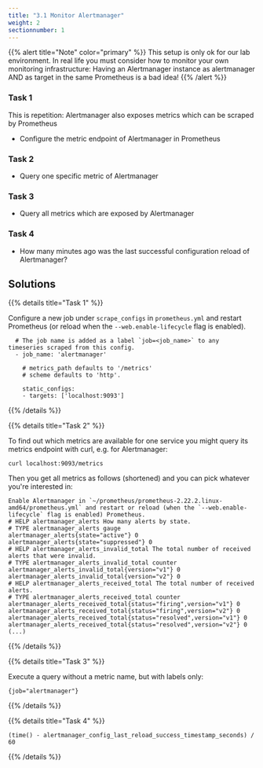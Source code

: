 ```yaml
---
title: "3.1 Monitor Alertmanager"
weight: 2
sectionnumber: 1
---
```


{{% alert title="Note" color="primary" %}}
This setup is only ok for our lab environment. In real life you must consider how to monitor your own monitoring infrastructure:
Having an Alertmanager instance as alertmanager AND as target in the same Prometheus is a bad idea!
{{% /alert %}}

### Task 1

This is repetition: Alertmanager also exposes metrics which can be scraped by Prometheus

* Configure the metric endpoint of Alertmanager in Prometheus

### Task 2

* Query one specific metric of Alertmanager

### Task 3

* Query all metrics which are exposed by Alertmanager

### Task 4

* How many minutes ago was the last successful configuration reload of Alertmanager?

## Solutions

{{% details title="Task 1" %}}

Configure a new job under `scrape_configs` in `prometheus.yml` and restart Prometheus (or reload when the `--web.enable-lifecycle` flag is enabled).
```
  # The job name is added as a label `job=<job_name>` to any timeseries scraped from this config.
  - job_name: 'alertmanager'

    # metrics_path defaults to '/metrics'
    # scheme defaults to 'http'.

    static_configs:
    - targets: ['localhost:9093']
```
{{% /details %}}


{{% details title="Task 2" %}}

To find out which metrics are available for one service you might query its metrics endpoint with curl, e.g. for Alertmanager:

```
curl localhost:9093/metrics
```

Then you get all metrics as follows (shortened) and you can pick whatever you're interested in:

```
Enable Alertmanager in `~/prometheus/prometheus-2.22.2.linux-amd64/prometheus.yml` and restart or reload (when the `--web.enable-lifecycle` flag is enabled) Prometheus.
# HELP alertmanager_alerts How many alerts by state.
# TYPE alertmanager_alerts gauge
alertmanager_alerts{state="active"} 0
alertmanager_alerts{state="suppressed"} 0
# HELP alertmanager_alerts_invalid_total The total number of received alerts that were invalid.
# TYPE alertmanager_alerts_invalid_total counter
alertmanager_alerts_invalid_total{version="v1"} 0
alertmanager_alerts_invalid_total{version="v2"} 0
# HELP alertmanager_alerts_received_total The total number of received alerts.
# TYPE alertmanager_alerts_received_total counter
alertmanager_alerts_received_total{status="firing",version="v1"} 0
alertmanager_alerts_received_total{status="firing",version="v2"} 0
alertmanager_alerts_received_total{status="resolved",version="v1"} 0
alertmanager_alerts_received_total{status="resolved",version="v2"} 0
(...)
```
{{% /details %}}

{{% details title="Task 3" %}}

Execute a query without a metric name, but with labels only:
```
{job="alertmanager"}
```
{{% /details %}}

{{% details title="Task 4" %}}

```
(time() - alertmanager_config_last_reload_success_timestamp_seconds) / 60
```
{{% /details %}}
